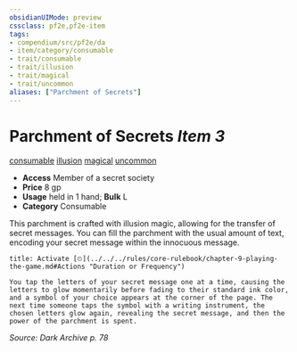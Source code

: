 ```yaml
---
obsidianUIMode: preview
cssclass: pf2e,pf2e-item
tags:
- compendium/src/pf2e/da
- item/category/consumable
- trait/consumable
- trait/illusion
- trait/magical
- trait/uncommon
aliases: ["Parchment of Secrets"]
---
```

# Parchment of Secrets *Item 3*  
[consumable](../../../Rules/traits/consumable.md)  [illusion](../../../Rules/traits/illusion.md)  [magical](../../../Rules/traits/magical.md)  [uncommon](../../../Rules/traits/uncommon.md)  

- **Access** Member of a secret society
- **Price** 8 gp
- **Usage** held in 1 hand; **Bulk** L
- **Category** Consumable

This parchment is crafted with illusion magic, allowing for the transfer of secret messages. You can fill the parchment with the usual amount of text, encoding your secret message within the innocuous message.

```ad-embed-ability
title: Activate [⏲](../../../rules/core-rulebook/chapter-9-playing-the-game.md#Actions "Duration or Frequency")

You tap the letters of your secret message one at a time, causing the letters to glow momentarily before fading to their standard ink color, and a symbol of your choice appears at the corner of the page. The next time someone taps the symbol with a writing instrument, the chosen letters glow again, revealing the secret message, and then the power of the parchment is spent.
```

*Source: Dark Archive p. 78*

